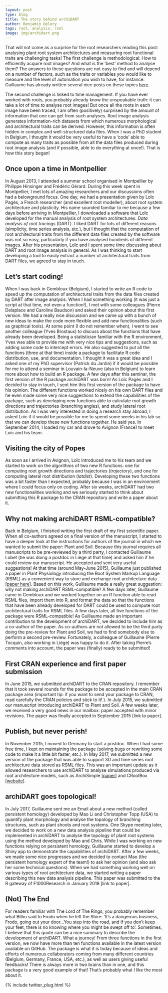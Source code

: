 ```yaml
---
layout: post
type: blog
title: The story behind archiDART
author: Benjamin Delory
tags: root, analysis, rsml
image: img/archidart.png
---
```



That will not come as a surprise for the root researchers reading this post: analysing plant root system architectures and measuring root functional traits are challenging tasks! The first challenge is methodological: How to efficiently acquire root images? And what is the ‘best’ method to analyse them? The answers to these questions are not easy to find and will depend on a number of factors, such as the traits or variables you would like to measure and the level of automation you wish to have, for instance. Guillaume has already written several nice posts on these topics [here](https://guillaumelobet.github.io//2015/12/17/rsml/). 
<!-- more -->


The second challenge is linked to time management. If you have ever worked with roots, you probably already know the unspeakable truth: it can take a lot of time to analyse root images! But once all the roots in each image have been traced, I am often (positively) surprised by the amount of information that one can get from such analyses. Root image analysis generates information-rich datasets from which numerous morphological and architectural traits can be derived. However, this information is often hidden in complex and well-structured data files. When I was a PhD student in Belgium, I thought it would be very useful to have a ‘code’ able to compute as many traits as possible from all the data files produced during root image analysis (and if possible, able to do everything at once!). That is how this story began!

## Once upon a time in Montpellier

In August 2013, I attended a summer school organised in Montpellier by Philippe Hinsinger and Frédéric Gérard. During this week spent in Montpellier, I met lots of amazing researchers and our discussions often had a belowground focus. One day, we had a presentation given by Loïc Pagès, a French researcher (and excellent root modeller), about root system architecture and plasticity. His name sounded familiar to me because a few days before arriving in Montpellier, I downloaded a software that Loïc developed for the manual analysis of root system architectures: *Data analysis of root tracings* (DART). I liked DART for lots of different reasons (simplicity, time series analysis, etc.), but I thought that the computation of root architectural traits from the different data files created by the software was not so easy, particularly if you have analysed hundreds of different images. After his presentation, Loïc and I spent some time discussing about DART and root image analysis in general. As I was thinking to start developing a tool to easily extract a number of architectural traits from DART files, we agreed to stay in touch.

## Let’s start coding!

When I was back in Gembloux (Belgium), I started to write an R code to speed up the computation of architectural traits from the data files created by DART after image analysis. When I had something working (it was just a script at that time, not even a function!), I met with some colleagues (Pierre Delaplace and Caroline Baudson) and asked their opinion about this first version. We had a really nice discussion and we came up with a bunch of new ideas to make the code more flexible and add new functionalities (such as graphical tools). At some point (I do not remember when), I went to see another colleague (Yves Brostaux) to discuss about the functions that have already been developed. Being a statistician familiar with the R environment, Yves was able to provide me with very nice tips and suggestions, such as adding some code to intercept errors. He also suggested to put all the functions (three at that time) inside a package to facilitate R code distribution, use, and documentation. I thought it was a great idea and I asked one of my PhD supervisor (Patrick du Jardin) if it would be possible for me to attend a seminar in Louvain-la-Neuve (also in Belgium) to learn more about how to build an R package. A few days after this seminar, the first version of the R package archiDART was born! As Loïc Pagès and I decided to stay in touch, I sent him this first version of the package to have his opinion. The different functions worked nicely on his own DART files and he even made some very nice suggestions to extend the capabilities of the package, such as developing new functions able to calculate root growth directions and trajectories (branching angles), and study lateral root distribution. As I was very interested in doing a research stay abroad, I asked Loïc if it would be possible for me to spend some weeks in his lab so that we can develop these new functions together. He said yes. In September 2014, I loaded my car and drove to Avignon (France) to meet Loïc and his team.

## Visiting the city of Popes

As soon as I arrived in Avignon, Loïc introduced me to his team and we started to work on the algorithms of two new R functions: one for computing root growth directions and trajectories (*trajectory*), and one for computing lateral root distribution (*latdist*). Developing these two functions was a bit faster than I expected, probably because I was in an environment where I could focus only on coding. After six weeks, archiDART had two new functionalities working and we seriously started to think about submitting this R package to the CRAN repository and write a paper about it.

## Why not making archiDART RSML-compatible?

Back in Belgium, I finished writing the first draft of my first scientific paper. When all co-authors agreed on a final version of the manuscript, I started to have a deeper look at the instructions for authors of the journal in which we wanted to submit the paper: Plant and Soil. Because this journal requires all manuscripts to be pre-reviewed by a third party, I contacted Guillaume Lobet (he was doing a postdoc in Liège at that time) and asked him if he could review our manuscript. He accepted and sent very useful suggestions! At that time (around May-June 2015), Guillaume just published a paper in Plant Physiology introducing the Root System Markup Language (RSML) as a convenient way to store and exchange root architecture data [[paper here](http://dx.doi.org/10.1104/pp.114.253625)]. Based on this work, Guillaume made a really great suggestion: why not making archiDART RSML-compatible? A few days later, Guillaume came in Gembloux and we worked together on an R function able to read RSML files, import them into R, and format the data so that the functions that have been already developed for DART could be used to compute root architectural traits for RSML files. A few days later, all five functions of the package were RSML-compatible! As Guillaume made an important contribution to the development of archiDART, we decided to include him as a co-author of the paper. As co-authors are not allowed to be the third party doing the pre-review for Plant and Soil, we had to find somebody else to perform a second pre-review. Fortunately, a colleague of Guillaume (Pierre Tocquin, also working in Liège) was happy to do it. After taking Pierre’s comments into account, the paper was (finally) ready to be submitted!    

## First CRAN experience and first paper submission

In June 2015, we submitted archiDART to the CRAN repository. I remember that it took several rounds for the package to be accepted in the main CRAN package area (important tip: if you want to send your package to CRAN, read carefully the CRAN policies and stick to it! ). In July 2015, we submitted our manuscript introducing archiDART to Plant and Soil. A few weeks later, we received a very good news in our mailbox: paper accepted with minor revisions. The paper was finally accepted in September 2015 [link to paper].

## Publish, but never perish!

In November 2015, I moved to Germany to start a postdoc. When I had some free time, I kept on maintaining the package (solving bugs or rewriting some code to make it a little bit faster, etc.). In May 2017, we submitted a new version of the package that was able to support 3D and time series root architecture data stored as RSML files. This was an important update as it allowed researchers to use archiDART to analyse simulations produced via root architecture models, such as ArchiSimple [[paper](http://dx.doi.org/10.1016/j.ecolmodel.2013.11.014)] and CRootBox [[website](https://plant-root-soil-interactions-modelling.github.io/CRootBox/)]. 

## archiDART goes topological!

In July 2017, Guillaume sent me an Email about a new method (called persistent homology) developed by Mao Li and Christopher Topp (USA) to quantify plant morphology and analyse the topology of branching structures, such as plant shoots and root systems. One Skype meeting later, we decided to work on a new data analysis pipeline that could be implemented in archiDART to analyse the topology of plant root systems using the method developed by Mao and Chris. While I was working on new functions relying on persistent homology, Guillaume started to develop a Shiny app to demonstrate the capabilities of archiDART. After a few weeks, we made some nice progresses and we decided to contact Mao (the persistent homology expert of the team!) to ask her opinion (and also ask her some technical questions). When we had something working well on various types of root architecture data, we started writing a paper describing this new data analysis pipeline. This paper was submitted to the R gateway of F1000Research in January 2018 [link to paper].

## (Not) The End

For readers familiar with The Lord of The Rings, you probably remember what Bilbo said to Frodo when he left the Shire: ‘It’s a dangerous business, Frodo, going out your door…You step into the road, and if you don’t keep your feet, there is no knowing where you might be swept off to’. Sometimes, I believe that this quote can be a nice summary to describe the development of archiDART. What a journey! From three functions in the first version, we now have more than ten functions available in the latest version available on GitHub. The package is what it is today because of ideas and efforts of numerous collaborators coming from many different countries (Belgium, Germany, France, USA, etc.), as well as users giving useful feedbacks! There is always more in two brains than in one, and this package is a very good example of that! That’s probably what I like the most about it. 



{% include twitter_plug.html %}